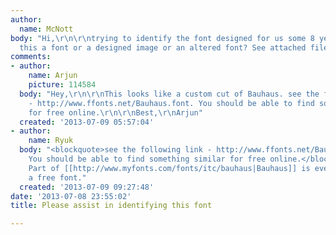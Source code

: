 ```yaml
---
author:
  name: McNott
body: "Hi,\r\n\r\ntrying to identify the font designed for us some 8 years ago. Is
  this a font or a designed image or an altered font? See attached file.[img:sites/default/files/old-images/Primary-Water2_4745.jpg]"
comments:
- author:
    name: Arjun
    picture: 114584
  body: "Hey,\r\n\r\nThis looks like a custom cut of Bauhaus. see the following link
    - http://www.ffonts.net/Bauhaus.font. You should be able to find something similar
    for free online.\r\n\r\nBest,\r\nArjun"
  created: '2013-07-09 05:57:04'
- author:
    name: Ryuk
  body: "<blockquote>see the following link - http://www.ffonts.net/Bauhaus.font.
    You should be able to find something similar for free online.</blockquote>\r\n...
    Part of [[http://www.myfonts.com/fonts/itc/bauhaus|Bauhaus]] is everything except
    a free font."
  created: '2013-07-09 09:27:48'
date: '2013-07-08 23:55:02'
title: Please assist in identifying this font

---
```

